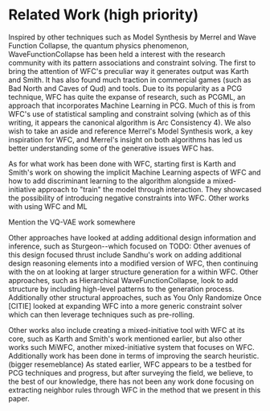 # Related Work (high priority)

Inspired by other techniques such as Model Synthesis by Merrel and Wave Function Collapse, the quantum physics phenomenon, WaveFunctionCollapse has been held a interest with the research community with its pattern associations and constraint solving.
The first to bring the attention of WFC's preculiar way it generates output was Karth and Smith.
It has also found much traction in commercial games (such as Bad North and Caves of Qud) and tools. 
Due to its popularity as a PCG technique, WFC has quite the expanse of research, such as PCGML, an approach that incorporates Machine Learning in PCG. 
Much of this is from WFC's use of statistical sampling and constraint solving (which as of this writing, it appears the canonical algorithm is Arc Consistency 4).
We also wish to take an aside and reference Merrel's Model Synthesis work, a key inspiration for WFC, and Merrel's insight on both algorithms has led us better understanding some of the generative issues WFC has.

As for what work has been done with WFC, starting first is Karth and Smith's work on showing the implicit Machine Learning aspects of WFC and how to add discriminant learning to the algorithm alongside a mixed-initiative approach to "train" the model through interaction.
They showcased the possibility of introducing negative constraints into WFC.
Other works with using WFC and ML 

Mention the VQ-VAE work somewhere

Other approaches have looked at adding additional design information and inference, such as Sturgeon--which focused on TODO:
Other avenues of this design focused thrust include Sandhu's work on adding additional design reasoning elements into a modified version of WFC, then continuing with the on at looking at larger structure generation for a within WFC.
Other approaches, such as Hierarchical WaveFunctionCollapse, look to add structure by including high-level patterns to the generation process.
Additionally other structural approaches, such as You Only Randomize Once [CITIE] looked at expanding WFC into a more generic constraint solver which can then leverage techniques such as pre-rolling. 


Other works also include creating a mixed-initiative tool with WFC at its core, such as Karth and Smith's work mentioned earlier, but also other works such MiWFC, another mixed-initiative system that focuses on WFC.
Additionally work has been done in terms of improving the search heuristic.(bigger resemeblance)
As stated earlier, WFC appears to be a testbed for PCG techniques and progress, but after surveying the field, we believe, to the best of our knowledge, there has not been any work done focusing on extracting neighbor rules through WFC in the method that we present in this paper.
